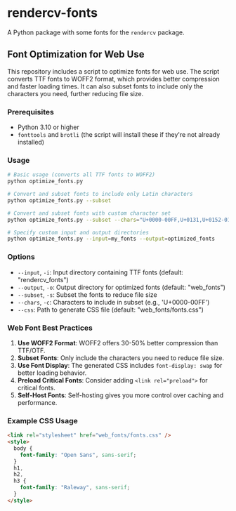 # rendercv-fonts

A Python package with some fonts for the `rendercv` package.

## Font Optimization for Web Use

This repository includes a script to optimize fonts for web use. The script converts TTF fonts to WOFF2 format, which provides better compression and faster loading times. It can also subset fonts to include only the characters you need, further reducing file size.

### Prerequisites

- Python 3.10 or higher
- `fonttools` and `brotli` (the script will install these if they're not already installed)

### Usage

```bash
# Basic usage (converts all TTF fonts to WOFF2)
python optimize_fonts.py

# Convert and subset fonts to include only Latin characters
python optimize_fonts.py --subset

# Convert and subset fonts with custom character set
python optimize_fonts.py --subset --chars="U+0000-00FF,U+0131,U+0152-0153"

# Specify custom input and output directories
python optimize_fonts.py --input=my_fonts --output=optimized_fonts
```

### Options

- `--input`, `-i`: Input directory containing TTF fonts (default: "rendercv_fonts")
- `--output`, `-o`: Output directory for optimized fonts (default: "web_fonts")
- `--subset`, `-s`: Subset the fonts to reduce file size
- `--chars`, `-c`: Characters to include in subset (e.g., 'U+0000-00FF')
- `--css`: Path to generate CSS file (default: "web_fonts/fonts.css")

### Web Font Best Practices

1. **Use WOFF2 Format**: WOFF2 offers 30-50% better compression than TTF/OTF.
2. **Subset Fonts**: Only include the characters you need to reduce file size.
3. **Use Font Display**: The generated CSS includes `font-display: swap` for better loading behavior.
4. **Preload Critical Fonts**: Consider adding `<link rel="preload">` for critical fonts.
5. **Self-Host Fonts**: Self-hosting gives you more control over caching and performance.

### Example CSS Usage

```html
<link rel="stylesheet" href="web_fonts/fonts.css" />
<style>
  body {
    font-family: "Open Sans", sans-serif;
  }
  h1,
  h2,
  h3 {
    font-family: "Raleway", sans-serif;
  }
</style>
```

